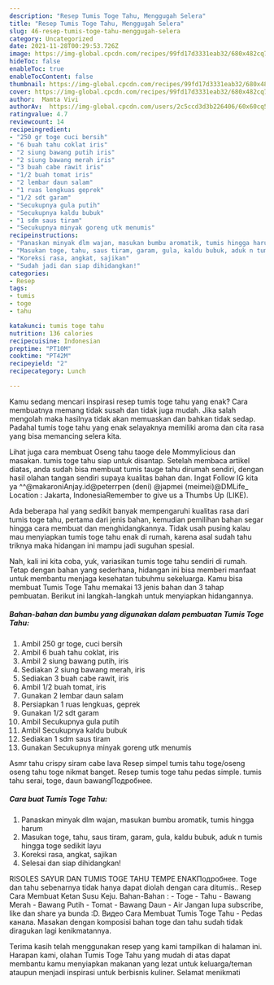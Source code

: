 ```yaml
---
description: "Resep Tumis Toge Tahu, Menggugah Selera"
title: "Resep Tumis Toge Tahu, Menggugah Selera"
slug: 46-resep-tumis-toge-tahu-menggugah-selera
category: Uncategorized
date: 2021-11-28T00:29:53.726Z
image: https://img-global.cpcdn.com/recipes/99fd17d3331eab32/680x482cq70/tumis-toge-tahu-foto-resep-utama.jpg
hideToc: false
enableToc: true
enableTocContent: false
thumbnail: https://img-global.cpcdn.com/recipes/99fd17d3331eab32/680x482cq70/tumis-toge-tahu-foto-resep-utama.jpg
cover: https://img-global.cpcdn.com/recipes/99fd17d3331eab32/680x482cq70/tumis-toge-tahu-foto-resep-utama.jpg
author:  Mamta Vivi
authorAv:  https://img-global.cpcdn.com/users/2c5ccd3d3b226406/60x60cq50/avatar.jpg
ratingvalue: 4.7
reviewcount: 14
recipeingredient:
- "250 gr toge cuci bersih"
- "6 buah tahu coklat iris"
- "2 siung bawang putih iris"
- "2 siung bawang merah iris"
- "3 buah cabe rawit iris"
- "1/2 buah tomat iris"
- "2 lembar daun salam"
- "1 ruas lengkuas geprek"
- "1/2 sdt garam"
- "Secukupnya gula putih"
- "Secukupnya kaldu bubuk"
- "1 sdm saus tiram"
- "Secukupnya minyak goreng utk menumis"
recipeinstructions:
- "Panaskan minyak dlm wajan, masukan bumbu aromatik, tumis hingga harum"
- "Masukan toge, tahu, saus tiram, garam, gula, kaldu bubuk, aduk n tumis hingga toge sedikit layu"
- "Koreksi rasa, angkat, sajikan"
- "Sudah jadi dan siap dihidangkan!"
categories:
- Resep
tags:
- tumis
- toge
- tahu

katakunci: tumis toge tahu 
nutrition: 136 calories
recipecuisine: Indonesian
preptime: "PT10M"
cooktime: "PT42M"
recipeyield: "2"
recipecategory: Lunch

---
```



Kamu sedang mencari inspirasi resep tumis toge tahu yang enak? Cara membuatnya memang tidak susah dan tidak juga mudah. Jika salah mengolah maka hasilnya tidak akan memuaskan dan bahkan tidak sedap. Padahal tumis toge tahu yang enak selayaknya memiliki aroma dan cita rasa yang bisa memancing selera kita.


Lihat juga cara membuat Oseng tahu taoge dele Mommylicious dan masakan. tumis toge tahu siap untuk disantap. Setelah membaca artikel diatas, anda sudah bisa membuat tumis tauge tahu dirumah sendiri, dengan hasil olahan tangan sendiri supaya kualitas bahan dan. Ingat Follow IG kita ya ^^@makaroniAnjay.id@peterrpen (deni) @japmei (meimei)@DMLife_ Location : Jakarta, IndonesiaRemember to give us a Thumbs Up (LIKE).

Ada beberapa hal yang sedikit banyak mempengaruhi kualitas rasa dari tumis toge tahu, pertama dari jenis bahan, kemudian pemilihan bahan segar hingga cara membuat dan menghidangkannya. Tidak usah pusing kalau mau menyiapkan tumis toge tahu enak di rumah, karena asal sudah tahu triknya maka hidangan ini mampu jadi suguhan spesial.


Nah, kali ini kita coba, yuk, variasikan tumis toge tahu sendiri di rumah. Tetap dengan bahan yang sederhana, hidangan ini bisa memberi manfaat untuk membantu menjaga kesehatan tubuhmu sekeluarga. Kamu bisa membuat Tumis Toge Tahu memakai 13 jenis bahan dan 3 tahap pembuatan. Berikut ini langkah-langkah untuk menyiapkan hidangannya.

<!--inarticleads1-->

##### Bahan-bahan dan bumbu yang digunakan dalam pembuatan Tumis Toge Tahu:

1. Ambil 250 gr toge, cuci bersih
1. Ambil 6 buah tahu coklat, iris
1. Ambil 2 siung bawang putih, iris
1. Sediakan 2 siung bawang merah, iris
1. Sediakan 3 buah cabe rawit, iris
1. Ambil 1/2 buah tomat, iris
1. Gunakan 2 lembar daun salam
1. Persiapkan 1 ruas lengkuas, geprek
1. Gunakan 1/2 sdt garam
1. Ambil Secukupnya gula putih
1. Ambil Secukupnya kaldu bubuk
1. Sediakan 1 sdm saus tiram
1. Gunakan Secukupnya minyak goreng utk menumis


Asmr tahu crispy siram cabe lava Resep simpel tumis tahu toge/oseng oseng tahu toge nikmat banget. Resep tumis toge tahu pedas simple. tumis tahu serai, toge, daun bawangПодробнее. 

<!--inarticleads2-->

##### Cara buat Tumis Toge Tahu:

1. Panaskan minyak dlm wajan, masukan bumbu aromatik, tumis hingga harum
1. Masukan toge, tahu, saus tiram, garam, gula, kaldu bubuk, aduk n tumis hingga toge sedikit layu
1. Koreksi rasa, angkat, sajikan
1. Selesai dan siap dihidangkan!

RISOLES SAYUR DAN TUMIS TOGE TAHU TEMPE ENAKПодробнее. Toge dan tahu sebenarnya tidak hanya dapat diolah dengan cara ditumis.. Resep Cara Membuat Ketan Susu Keju. Bahan-Bahan : - Toge - Tahu - Bawang Merah - Bawang Putih - Tomat - Bawang Daun - Air Jangan lupa subscribe, like dan share ya bunda :D. Видео Cara Membuat Tumis Toge Tahu - Pedas канала. Masakan dengan komposisi bahan toge dan tahu sudah tidak diragukan lagi kenikmatannya. 

Terima kasih telah menggunakan resep yang kami tampilkan di halaman ini. Harapan kami, olahan Tumis Toge Tahu yang mudah di atas dapat membantu kamu menyiapkan makanan yang lezat untuk keluarga/teman ataupun menjadi inspirasi untuk berbisnis kuliner. Selamat menikmati
